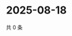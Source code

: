 # 2025-08-18

共 0 条

<!-- BEGIN ZHIHUVIDEO -->
<!-- 最后更新时间 Mon Aug 18 2025 11:23:34 GMT+0800 (China Standard Time) -->

<!-- END ZHIHUVIDEO -->
